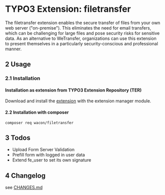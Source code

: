 # TYPO3 Extension: filetransfer
The filetransfer extension enables the secure transfer of files from your own web server ("on-premise"). This eliminates the need for email transfers, which can be challenging for large files and pose security risks for sensitive data. As an alternative to WeTransfer, organizations can use this extension to present themselves in a particularly security-conscious and professional manner.

## 2 Usage

### 2.1 Installation

#### Installation as extension from TYPO3 Extension Repository (TER)
Download and install the [extension][1] with the extension manager module.

#### 2.2 Installation with composer
`composer req wacon/filetransfer`

## 3 Todos
- Upload Form Server Validation
- Prefill form with logged in user data
- Extend fe_user to set its own signature

## 4 Changelog
see [CHANGES.md](CHANGES.md)

[1]: https://extensions.typo3.org/extension/filetransfer
